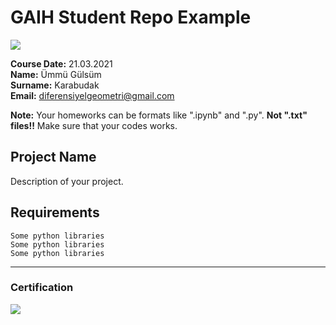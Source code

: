 # GAIH Student Repo Example
![](img/newlogo.png)

**Course Date:** 21.03.2021  
**Name:** Ümmü Gülsüm  
**Surname:** Karabudak  
**Email:** diferensiyelgeometri@gmail.com  

**Note:** Your homeworks can be formats like ".ipynb" and ".py". **Not ".txt" files!!** Make sure that your codes works.  

## Project Name
Description of your project.

## Requirements
```
Some python libraries
Some python libraries
Some python libraries
```
---

### Certification
![](img/TopLearnerCertificate.png)

